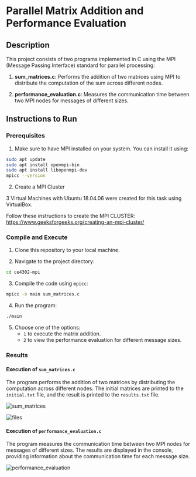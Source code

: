 # Parallel Matrix Addition and Performance Evaluation

## Description

This project consists of two programs implemented in C using the MPI (Message Passing Interface) standard for parallel processing:

1. **sum_matrices.c**: Performs the addition of two matrices using MPI to distribute the computation of the sum across different nodes.

2. **performance_evaluation.c**: Measures the communication time between two MPI nodes for messages of different sizes.

## Instructions to Run

### Prerequisites

1. Make sure to have MPI installed on your system. You can install it using:

```bash
sudo apt update
sudo apt install openmpi-bin
sudo apt install libopenmpi-dev
mpicc --version
```

2. Create a MPI Cluster

3 Virtual Machines with Ubuntu 18.04.06 were created for this task using VirtualBox.

Follow these instructions to create the MPI CLUSTER:
https://www.geeksforgeeks.org/creating-an-mpi-cluster/


### Compile and Execute

1. Clone this repository to your local machine.

2. Navigate to the project directory:

```bash
cd ce4302-mpi
```

3. Compile the code using `mpicc`:

```bash
mpicc -o main sum_matrices.c
```

4. Run the program:

```bash
./main
```

5. Choose one of the options:
   - `1` to execute the matrix addition.
   - `2` to view the performance evaluation for different message sizes.

### Results

#### Execution of `sum_matrices.c`

The program performs the addition of two matrices by distributing the computation across different nodes. The initial matrices are printed to the `initial.txt` file, and the result is printed to the `results.txt` file.

![sum_matrices](https://github.com/angelortizv/ce4302-mpi/assets/18412939/50029337-4157-40cb-a279-eedb4d594711)

![files](https://github.com/angelortizv/ce4302-mpi/assets/18412939/e769f9db-81f5-49fb-9a33-01eecef7efa0)

#### Execution of `performance_evaluation.c`

The program measures the communication time between two MPI nodes for messages of different sizes. The results are displayed in the console, providing information about the communication time for each message size.

![performance_evaluation](https://github.com/angelortizv/ce4302-mpi/assets/18412939/7b7feb9a-9e9f-4c0f-87ee-1edbbcb9ba16)
